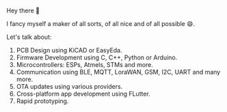 Hey there 👋

I fancy myself a maker of all sorts, of all nice and of all possible 😄.
 
Let's talk about:
1. PCB Design using KiCAD or EasyEda.
2. Firmware Development using C, C++, Python or Arduino.
3. Microcontrollers: ESPs, Atmels, STMs and more.
4. Communication using BLE, MQTT, LoraWAN, GSM, I2C, UART and many more.
5. OTA updates using various providers.
6. Cross-platform app development using FLutter.
7. Rapid prototyping.



